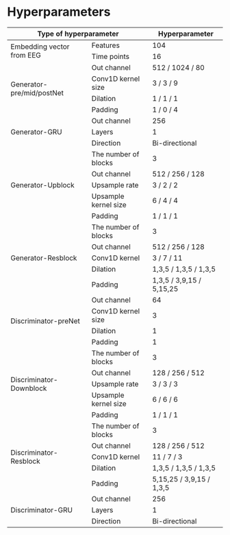 # Hyperparameters

<table>
  <thead>
    <tr>
      <th colspan="2">Type of hyperparameter</th>
      <th>Hyperparameter</th>
    </tr>
  </thead>
  <tbody>
    <tr>
      <td rowspan="2">Embedding vector from EEG</td>
      <td>Features</td>
      <td>104</td>
    </tr>
    <tr>
      <td>Time points</td>
      <td>16</td>
    </tr>
    <tr>
      <td rowspan="4">Generator-pre/mid/postNet</td>
      <td>Out channel</td>
      <td>512 / 1024 / 80</td>
    </tr>
    <tr>
      <td>Conv1D kernel size</td>
      <td>3 / 3 / 9</td>
    </tr>
    <tr>
      <td>Dilation</td>
      <td>1 / 1 / 1</td>
    </tr>
    <tr>
      <td>Padding</td>
      <td>1 / 0 / 4</td>
    </tr>
    <tr>
      <td rowspan="3">Generator-GRU</td>
      <td>Out channel</td>
      <td>256</td>
    </tr>
    <tr>
      <td>Layers</td>
      <td>1</td>
    </tr>
    <tr>
      <td>Direction</td>
      <td>Bi-directional</td>
    </tr>
    <tr>
      <td rowspan="5">Generator-Upblock</td>
      <td>The number of blocks</td>
      <td>3</td>
    </tr>
    <tr>
      <td>Out channel</td>
      <td>512 / 256 / 128</td>
    </tr>
    <tr>
      <td>Upsample rate</td>
      <td>3 / 2 / 2</td>
    </tr>
    <tr>
      <td>Upsample kernel size</td>
      <td>6 / 4 / 4</td>
    </tr>
    <tr>
      <td>Padding</td>
      <td>1 / 1 / 1</td>
    </tr>
    <tr>
      <td rowspan="5">Generator-Resblock</td>
      <td>The number of blocks</td>
      <td>3</td>
    </tr>
    <tr>
      <td>Out channel</td>
      <td>512 / 256 / 128</td>
    </tr>
    <tr>
      <td>Conv1D kernel</td>
      <td>3 / 7 / 11</td>
    </tr>
    <tr>
      <td>Dilation</td>
      <td>1,3,5 / 1,3,5 / 1,3,5</td>
    </tr>
    <tr>
      <td>Padding</td>
      <td>1,3,5 / 3,9,15 / 5,15,25</td>
    </tr>
    <tr>
      <td rowspan="4">Discriminator-preNet</td>
      <td>Out channel</td>
      <td>64</td>
    </tr>
    <tr>
      <td>Conv1D kernel size</td>
      <td>3</td>
    </tr>
    <tr>
      <td>Dilation</td>
      <td>1</td>
    </tr>
    <tr>
      <td>Padding</td>
      <td>1</td>
    </tr>
    <tr>
      <td rowspan="5">Discriminator-Downblock</td>
      <td>The number of blocks</td>
      <td>3</td>
    </tr>
    <tr>
      <td>Out channel</td>
      <td>128 / 256 / 512</td>
    </tr>
    <tr>
      <td>Upsample rate</td>
      <td>3 / 3 / 3</td>
    </tr>
    <tr>
      <td>Upsample kernel size</td>
      <td>6 / 6 / 6</td>
    </tr>
    <tr>
      <td>Padding</td>
      <td>1 / 1 / 1</td>
    </tr>
    <tr>
      <td rowspan="5">Discriminator-Resblock</td>
      <td>The number of blocks</td>
      <td>3</td>
    </tr>
    <tr>
      <td>Out channel</td>
      <td>128 / 256 / 512</td>
    </tr>
    <tr>
      <td>Conv1D kernel</td>
      <td>11 / 7 / 3</td>
    </tr>
    <tr>
      <td>Dilation</td>
      <td>1,3,5 / 1,3,5 / 1,3,5</td>
    </tr>
    <tr>
      <td>Padding</td>
      <td>5,15,25 / 3,9,15 / 1,3,5</td>
    </tr>
    <tr>
      <td rowspan="3">Discriminator-GRU</td>
      <td>Out channel</td>
      <td>256</td>
    </tr>
    <tr>
      <td>Layers</td>
      <td>1</td>
    </tr>
    <tr>
      <td>Direction</td>
      <td>Bi-directional</td>
    </tr>
  </tbody>
</table>
